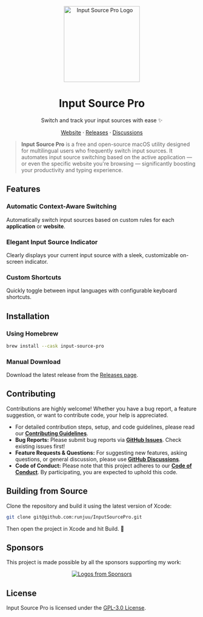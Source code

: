 <p align="center">
    <a href="https://inputsource.pro" target="_blank">
        <img height="200" src="https://inputsource.pro/img/app-icon.png" alt="Input Source Pro Logo">
    </a>
</p>

<h1 align="center">Input Source Pro</h1>

<p align="center">Switch and track your input sources with ease ✨</p>

<p align="center">
    <a href="https://inputsource.pro" target="_blank">Website</a> ·
    <a href="https://inputsource.pro/changelog" target="_blank">Releases</a> ·
    <a href="https://github.com/runjuu/InputSourcePro/discussions">Discussions</a>
</p>

> **Input Source Pro** is a free and open-source macOS utility designed for multilingual users who frequently switch input sources. It automates input source switching based on the active application — or even the specific website you're browsing — significantly boosting your productivity and typing experience.

## Features
### Automatic Context-Aware Switching
Automatically switch input sources based on custom rules for each **application** or **website**.

### Elegant Input Source Indicator
Clearly displays your current input source with a sleek, customizable on-screen indicator.

### Custom Shortcuts
Quickly toggle between input languages with configurable keyboard shortcuts.

## Installation

### Using Homebrew

```bash
brew install --cask input-source-pro
```

### Manual Download
Download the latest release from the [Releases page](https://inputsource.pro/changelog).

## Contributing

Contributions are highly welcome! Whether you have a bug report, a feature suggestion, or want to contribute code, your help is appreciated.

* For detailed contribution steps, setup, and code guidelines, please read our [**Contributing Guidelines**](CONTRIBUTING.md).
* **Bug Reports:** Please submit bug reports via [**GitHub Issues**](https://github.com/runjuu/InputSourcePro/issues). Check existing issues first!
* **Feature Requests & Questions:** For suggesting new features, asking questions, or general discussion, please use [**GitHub Discussions**](https://github.com/runjuu/InputSourcePro/discussions).
* **Code of Conduct:** Please note that this project adheres to our [**Code of Conduct**](CODE_OF_CONDUCT.md). By participating, you are expected to uphold this code.

## Building from Source
Clone the repository and build it using the latest version of Xcode:

```bash
git clone git@github.com:runjuu/InputSourcePro.git
```

Then open the project in Xcode and hit Build. 🍻

## Sponsors

This project is made possible by all the sponsors supporting my work:

<p align="center">
  <a href="https://github.com/sponsors/runjuu">
    <img src='https://cdn.jsdelivr.net/gh/runjuu/runjuu/sponsorkit/sponsors.svg' alt="Logos from Sponsors" />
  </a>
</p>

## License
Input Source Pro is licensed under the [GPL-3.0 License](LICENSE).
